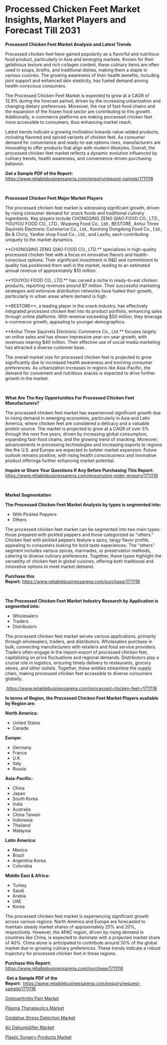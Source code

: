 <p><h1>Processed Chicken Feet Market Insights, Market Players and Forecast Till 2031</h1></p><p><strong>Processed Chicken Feet Market Analysis and Latest Trends</strong></p>
<p><p>Processed chicken feet have gained popularity as a flavorful and nutritious food product, particularly in Asia and emerging markets. Known for their gelatinous texture and rich collagen content, these culinary items are often used in soups, broths, and traditional dishes, making them a staple in various cuisines. The growing awareness of their health benefits, including joint support and enhanced skin elasticity, has fueled demand among health-conscious consumers.</p><p>The Processed Chicken Feet Market is expected to grow at a CAGR of 12.9% during the forecast period, driven by the increasing urbanization and changing dietary preferences. Moreover, the rise of fast-food chains and the expansion of the frozen food sector are contributing to this growth. Additionally, e-commerce platforms are making processed chicken feet more accessible to consumers, thus enhancing market reach.</p><p>Latest trends indicate a growing inclination towards value-added products, including flavored and spiced variants of chicken feet. As consumer demand for convenience and ready-to-eat options rises, manufacturers are innovating to offer products that align with modern lifestyles. Overall, the processed chicken feet market reflects a dynamic evolution influenced by culinary trends, health awareness, and convenience-driven purchasing behavior.</p></p>
<p><strong>Get a Sample PDF of the Report:&nbsp;</strong> <a href="https://www.reliablebusinessarena.com/enquiry/request-sample/1711118?utm_campaign=1730&utm_medium=2&utm_source=Github&utm_content=ia&utm_term=22102024&utm_id=processed-chicken-feet">https://www.reliablebusinessarena.com/enquiry/request-sample/1711118</a></p>
<p>&nbsp;</p>
<p><strong>Processed Chicken Feet Major Market Players</strong></p>
<p><p>The processed chicken feet market is witnessing significant growth, driven by rising consumer demand for snack foods and traditional culinary ingredients. Key players include CHONGQING ZENG QIAO FOOD CO., LTD., YOUYOU FOOD CO., LTD., Wuqiong Food Co., Ltd., BESTORE, Anhui Three Squirrels Electronic Commerce Co., Ltd., Kunming Dongdong Food Co., Ltd., Be & Chrry, YanKer shop Food Co., Ltd., and Laxifu, each contributing uniquely to the market dynamics.</p><p>**CHONGQING ZENG QIAO FOOD CO., LTD.** specializes in high-quality processed chicken feet with a focus on innovative flavors and health-conscious options. Their significant investment in R&D and commitment to quality has positioned them well in the market, leading to an estimated annual revenue of approximately $10 million.</p><p>**YOUYOU FOOD CO., LTD.** has carved a niche in ready-to-eat chicken products, reporting revenues around $7 million. Their successful marketing strategies and extensive distribution networks have fueled their growth, particularly in urban areas where demand is high.</p><p>**BESTORE**, a leading player in the snack industry, has effectively integrated processed chicken feet into its product portfolio, enhancing sales through online platforms. With revenue exceeding $50 million, they leverage e-commerce growth, appealing to younger demographics.</p><p>**Anhui Three Squirrels Electronic Commerce Co., Ltd.** focuses largely on online sales and has shown impressive year-on-year growth, with revenues nearing $40 million. Their effective use of social media marketing has attracted a diverse customer base.</p><p>The overall market size for processed chicken feet is projected to grow significantly due to increased health awareness and evolving consumer preferences. As urbanization increases in regions like Asia-Pacific, the demand for convenient and nutritious snacks is expected to drive further growth in the market.</p></p>
<p>&nbsp;</p>
<p><strong>What Are The Key Opportunities For Processed Chicken Feet Manufacturers?</strong></p>
<p><p>The processed chicken feet market has experienced significant growth due to rising demand in emerging economies, particularly in Asia and Latin America, where chicken feet are considered a delicacy and a valuable protein source. The market is projected to grow at a CAGR of over 5% through the next five years, driven by increasing global consumption, expanding fast-food chains, and the growing trend of snacking. Moreover, advancements in processing technologies and increasing exports to regions like the U.S. and Europe are expected to bolster market expansion. Future outlook remains positive, with rising health consciousness and innovative product offerings further enhancing market potential.</p></p>
<p><strong>Inquire or Share Your Questions If Any Before Purchasing This Report:</strong> <a href="https://www.reliablebusinessarena.com/enquiry/pre-order-enquiry/1711118?utm_campaign=1730&utm_medium=2&utm_source=Github&utm_content=ia&utm_term=22102024&utm_id=processed-chicken-feet">https://www.reliablebusinessarena.com/enquiry/pre-order-enquiry/1711118</a></p>
<p>&nbsp;</p>
<p><strong>Market Segmentation</strong></p>
<p><strong>The Processed Chicken Feet Market Analysis by types is segmented into:</strong></p>
<p><ul><li>With Pickled Peppers</li><li>Others</li></ul></p>
<p><p>The processed chicken feet market can be segmented into two main types: those prepared with pickled peppers and those categorized as "others." Chicken feet with pickled peppers feature a spicy, tangy flavor profile, appealing to consumers looking for bold taste experiences. The "others" segment includes various spices, marinades, or preservation methods, catering to diverse culinary preferences. Together, these types highlight the versatility of chicken feet in global cuisines, offering both traditional and innovative options to meet market demand.</p></p>
<p><strong>Purchase this Report:&nbsp;</strong><a href="https://www.reliablebusinessarena.com/purchase/1711118?utm_campaign=1730&utm_medium=2&utm_source=Github&utm_content=ia&utm_term=22102024&utm_id=processed-chicken-feet">https://www.reliablebusinessarena.com/purchase/1711118</a></p>
<p>&nbsp;</p>
<p><strong>The Processed Chicken Feet Market Industry Research by Application is segmented into:</strong></p>
<p><ul><li>Wholesalers</li><li>Traders</li><li>Distributors</li></ul></p>
<p><p>The processed chicken feet market serves various applications, primarily through wholesalers, traders, and distributors. Wholesalers purchase in bulk, connecting manufacturers with retailers and food service providers. Traders often engage in the import-export of processed chicken feet, capitalizing on price fluctuations and regional demands. Distributors play a crucial role in logistics, ensuring timely delivery to restaurants, grocery stores, and other outlets. Together, these entities streamline the supply chain, making processed chicken feet accessible to diverse consumers globally.</p></p>
<p><a href="https://www.reliablebusinessarena.com/processed-chicken-feet-r1711118?utm_campaign=1730&utm_medium=2&utm_source=Github&utm_content=ia&utm_term=22102024&utm_id=processed-chicken-feet">&nbsp;https://www.reliablebusinessarena.com/processed-chicken-feet-r1711118</a></p>
<p><strong>In terms of Region, the Processed Chicken Feet Market Players available by Region are:</strong></p>
<p>
    <p> <strong> North America: </strong>
        <ul>
            <li>United States</li>
            <li>Canada</li>
        </ul>
        </p> 
    <p> <strong> Europe: </strong>
        <ul>
            <li>Germany</li>
            <li>France</li>
            <li>U.K.</li>
            <li>Italy</li>
            <li>Russia</li>
        </ul>
        </p> 
    <p> <strong> Asia-Pacific: </strong>
        <ul>
            <li>China</li>
            <li>Japan</li>
            <li>South Korea</li>
            <li>India</li>
            <li>Australia</li>
            <li>China Taiwan</li>
            <li>Indonesia</li>
            <li>Thailand</li>
            <li>Malaysia</li>
        </ul>
        </p> 
    <p> <strong> Latin America: </strong>
        <ul>
            <li>Mexico</li>
            <li>Brazil</li>
            <li>Argentina Korea</li>
            <li>Colombia</li>
        </ul>
        </p> 
    <p> <strong> Middle East & Africa: </strong>
        <ul>
            <li>Turkey</li>
            <li>Saudi</li>
            <li>Arabia</li>
            <li>UAE</li>
            <li>Korea</li>
        </ul>
    </p>
    </p>
<p><p>The processed chicken feet market is experiencing significant growth across various regions. North America and Europe are forecasted to maintain steady market shares of approximately 25% and 20%, respectively. However, the APAC region, driven by rising demand in countries like China, is expected to dominate with a projected market share of 40%. China alone is anticipated to contribute around 30% of the global market due to growing culinary preferences. These trends indicate a robust trajectory for processed chicken feet in these regions.</p></p>
<p><strong>Purchase this Report: </strong><a href="https://www.reliablebusinessarena.com/purchase/1711118?utm_campaign=1730&utm_medium=2&utm_source=Github&utm_content=ia&utm_term=22102024&utm_id=processed-chicken-feet">https://www.reliablebusinessarena.com/purchase/1711118</a></p>
<p>&nbsp;<strong>Get a Sample PDF of the Report:&nbsp;&nbsp;</strong><a href="https://www.reliablebusinessarena.com/enquiry/request-sample/1711118?utm_campaign=1730&utm_medium=2&utm_source=Github&utm_content=ia&utm_term=22102024&utm_id=processed-chicken-feet">https://www.reliablebusinessarena.com/enquiry/request-sample/1711118</a></p>
<p><strong></strong></p>
<p><p><a href="https://www.linkedin.com/pulse/osteoarthritis-pain-market-emerging-trends-future-prospects-period-jv6fc?utm_campaign=1730&utm_medium=2&utm_source=Github&utm_content=ia&utm_term=22102024&utm_id=processed-chicken-feet">Osteoarthritis Pain Market</a></p><p><a href="https://www.linkedin.com/pulse/plasma-therapeutics-mosaic-piecing-together-global-market-v4buc?utm_campaign=1730&utm_medium=2&utm_source=Github&utm_content=ia&utm_term=22102024&utm_id=processed-chicken-feet">Plasma Therapeutics Market</a></p><p><a href="https://www.linkedin.com/pulse/oxidative-stress-detection-industry-sector-new-technologies-kkfwc?utm_campaign=1730&utm_medium=2&utm_source=Github&utm_content=ia&utm_term=22102024&utm_id=processed-chicken-feet">Oxidative Stress Detection Market</a></p><p><a href="https://issuu.com/reportprime-2/docs/air-dehumidifier-market-size-2030.p_b6c27d5227aa6f?utm_campaign=1730&utm_medium=2&utm_source=Github&utm_content=ia&utm_term=22102024&utm_id=processed-chicken-feet">Air Dehumidifier Market</a></p><p><a href="https://www.linkedin.com/pulse/strategic-insights-global-plastic-surgery-products-market-qf1hc?utm_campaign=1730&utm_medium=2&utm_source=Github&utm_content=ia&utm_term=22102024&utm_id=processed-chicken-feet">Plastic Surgery Products Market</a></p></p>